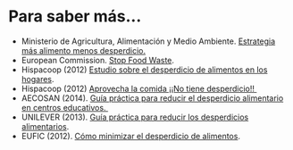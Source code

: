 # Para saber más...

*   Ministerio de Agricultura, Alimentación y Medio Ambiente. [Estrategia más alimento menos desperdicio.](http://www.mapama.gob.es/es/alimentacion/temas/estrategia-mas-alimento-menos-desperdicio/)
*   European Commission. [Stop Food Waste](http://ec.europa.eu/food/safety/food_waste/stop/index_en.htm "Desperdicio alimentario"). 
*   Hispacoop (2012) [Estudio sobre el desperdicio de alimentos en los hogares](Estudio-Desperdicio-de-Alimentos.pdf "Estudio sobre el desperdicio de alimentos en los hogares"). 
*   Hispacoop (2012) [Aprovecha la comida ¡¡No tiene desperdicio!! ](tripticoa5-alimentos-web.pdf "Aprovecha la comida, no tiene desperdicio!")
*   AECOSAN (2014). [Guía práctica para reducir el desperdicio alimentario en centros educativos. ](guiaaltaconhipervinculos_tcm7-358917.pdf "Guía desperdicios centros educativos")
*   UNILEVER (2013). [Guía práctica para reducir los desperdicios alimentarios](UNILIVER-GUIA-DESPERDICIOS_tcm126-375007.pdf "Guía práctica para reducir los desperdicios alimentarios").
*   EUFIC (2012). [Cómo minimizar el desperdicio de alimentos](http://www.eufic.org/en/food-safety/article/how-to-minimise-food-waste "Cómo minimizar el desperdicio de alimentos").